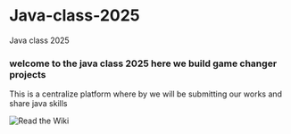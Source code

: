 # Java-class-2025
Java class 2025  
 ### welcome to the java class 2025 here we build game changer projects
 This is a centralize platform where by we will be submitting our works and share java skills 
  
 ![Read the Wiki](https://github.com/bos-com/Java-class-2025/wiki)
 
